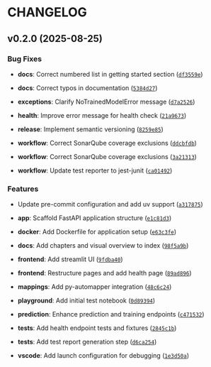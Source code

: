 # CHANGELOG

<!-- version list -->

## v0.2.0 (2025-08-25)

### Bug Fixes

- **docs**: Correct numbered list in getting started section
  ([`df3559e`](https://github.com/ELC/fastapi-production-template/commit/df3559e976c3beedd95a7d46594ff565bda36d2f))

- **docs**: Correct typos in documentation
  ([`5384d27`](https://github.com/ELC/fastapi-production-template/commit/5384d27e5eeb337be7fbe4f0062cede80760b8df))

- **exceptions**: Clarify NoTrainedModelError message
  ([`d7a2526`](https://github.com/ELC/fastapi-production-template/commit/d7a2526676e211aaa593bc845447069d71358f26))

- **health**: Improve error message for health check
  ([`21a9673`](https://github.com/ELC/fastapi-production-template/commit/21a96731f092cf4b14ca6c410a0cf0a882cea20c))

- **release**: Implement semantic versioning
  ([`8259e85`](https://github.com/ELC/fastapi-production-template/commit/8259e85b78d99150f6feb365eb47f054f68ca663))

- **workflow**: Correct SonarQube coverage exclusions
  ([`ddcbfdb`](https://github.com/ELC/fastapi-production-template/commit/ddcbfdb08c1b8ce01bd7090d27f98466f46ac875))

- **workflow**: Correct SonarQube coverage exclusions
  ([`3a21313`](https://github.com/ELC/fastapi-production-template/commit/3a21313a6d3ce830f294e7889db435c7f41d480d))

- **workflow**: Update test reporter to jest-junit
  ([`ca01492`](https://github.com/ELC/fastapi-production-template/commit/ca0149236b63c805f99bd35f31cfda490117a44c))

### Features

- Update pre-commit configuration and add uv support
  ([`a317875`](https://github.com/ELC/fastapi-production-template/commit/a317875561c7f3f02df1d4651d790cbe1fbaa048))

- **app**: Scaffold FastAPI application structure
  ([`e1c81d3`](https://github.com/ELC/fastapi-production-template/commit/e1c81d31cbe4f2c82616efaa827d967e3c2c6556))

- **docker**: Add Dockerfile for application setup
  ([`e63c3fe`](https://github.com/ELC/fastapi-production-template/commit/e63c3fef2284510285e3788ca6effd9c16c9a9cb))

- **docs**: Add chapters and visual overview to index
  ([`98f5a9b`](https://github.com/ELC/fastapi-production-template/commit/98f5a9b24c4314afbb58247e87b5e40d3f683285))

- **frontend**: Add streamlit UI
  ([`9fdba40`](https://github.com/ELC/fastapi-production-template/commit/9fdba40c9667387e8a75f23c22dc70ec05871633))

- **frontend**: Restructure pages and add health page
  ([`89ad896`](https://github.com/ELC/fastapi-production-template/commit/89ad896125366b4c28b97171be8056494906ce2a))

- **mappings**: Add py-automapper integration
  ([`48c6c24`](https://github.com/ELC/fastapi-production-template/commit/48c6c24af5e952c7087498a03bd251193bff883e))

- **playground**: Add initial test notebook
  ([`0d89394`](https://github.com/ELC/fastapi-production-template/commit/0d89394d5860f0437ab950fd06b8e1abbb2541e7))

- **prediction**: Enhance prediction and training endpoints
  ([`c471532`](https://github.com/ELC/fastapi-production-template/commit/c471532c06e10195d5166682bfb9104b78bde5c5))

- **tests**: Add health endpoint tests and fixtures
  ([`2845c1b`](https://github.com/ELC/fastapi-production-template/commit/2845c1bac1ada5541564176fb5ae17066b288624))

- **tests**: Add test report generation step
  ([`d6ca254`](https://github.com/ELC/fastapi-production-template/commit/d6ca254c9beedb9e62bbed83fd91aaa184dbc1ba))

- **vscode**: Add launch configuration for debugging
  ([`1e3d50a`](https://github.com/ELC/fastapi-production-template/commit/1e3d50a64f95c91f7014d7139ac8f5ca65893283))
